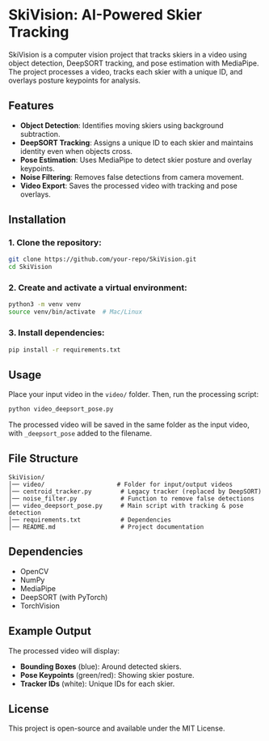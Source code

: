 # SkiVision: AI-Powered Skier Tracking

SkiVision is a computer vision project that tracks skiers in a video using object detection, DeepSORT tracking, and pose estimation with MediaPipe. The project processes a video, tracks each skier with a unique ID, and overlays posture keypoints for analysis.

## Features
- **Object Detection**: Identifies moving skiers using background subtraction.
- **DeepSORT Tracking**: Assigns a unique ID to each skier and maintains identity even when objects cross.
- **Pose Estimation**: Uses MediaPipe to detect skier posture and overlay keypoints.
- **Noise Filtering**: Removes false detections from camera movement.
- **Video Export**: Saves the processed video with tracking and pose overlays.

## Installation
### 1. Clone the repository:
```sh
git clone https://github.com/your-repo/SkiVision.git
cd SkiVision
```

### 2. Create and activate a virtual environment:
```sh
python3 -m venv venv
source venv/bin/activate  # Mac/Linux
```

### 3. Install dependencies:
```sh
pip install -r requirements.txt
```

## Usage
Place your input video in the `video/` folder. Then, run the processing script:
```sh
python video_deepsort_pose.py
```

The processed video will be saved in the same folder as the input video, with `_deepsort_pose` added to the filename.

## File Structure
```
SkiVision/
│── video/                    # Folder for input/output videos
│── centroid_tracker.py        # Legacy tracker (replaced by DeepSORT)
│── noise_filter.py            # Function to remove false detections
│── video_deepsort_pose.py     # Main script with tracking & pose detection
│── requirements.txt           # Dependencies
│── README.md                  # Project documentation
```

## Dependencies
- OpenCV
- NumPy
- MediaPipe
- DeepSORT (with PyTorch)
- TorchVision

## Example Output
The processed video will display:
- **Bounding Boxes** (blue): Around detected skiers.
- **Pose Keypoints** (green/red): Showing skier posture.
- **Tracker IDs** (white): Unique IDs for each skier.

## License
This project is open-source and available under the MIT License.

